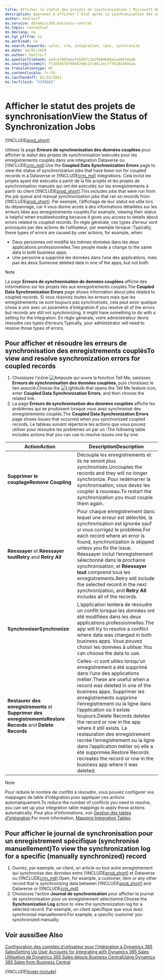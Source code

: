 ```yaml
---
title: Afficher le statut des projets de synchronisation | Microsoft Docs
description: Apprenez à afficher l’état après la synchronisation des enregistrements couplés.
author: bholtorf
ms.service: dynamics365-business-central
ms.topic: conceptual
ms.devlang: na
ms.tgt_pltfrm: na
ms.workload: na
ms.search.keywords: sales, crm, integration, sync, synchronize
ms.date: 10/01/2020
ms.author: bholtorf
ms.openlocfilehash: a54ce7805deafa5d67c3e25b89606a1a40634ad6
ms.sourcegitcommit: ff2b55b7e790447e0c1fcd5c2ec7f7610338ebaa
ms.translationtype: HT
ms.contentlocale: fr-CH
ms.lasthandoff: 02/15/2021
ms.locfileid: "5378163"
---
```

# <a name="view-the-status-of-synchronization-jobs"></a><span data-ttu-id="c793d-103">Afficher le statut des projets de synchronisation</span><span class="sxs-lookup"><span data-stu-id="c793d-103">View the Status of Synchronization Jobs</span></span>
[!INCLUDE[prod_short](includes/cc_data_platform_banner.md)]

<span data-ttu-id="c793d-104">Utilisez la page **Erreurs de synchronisation des données couplées** pour afficher le statut des projets de synchronisation exécutés pour les enregistrements couplés dans une intégration Dataverse ou [!INCLUDE[crm_md](includes/crm_md.md)].</span><span class="sxs-lookup"><span data-stu-id="c793d-104">Use the **Coupled Data Synchronization Errors** page to view the status of synchronization jobs that have been run for coupled records in a Dataverse or [!INCLUDE[crm_md](includes/crm_md.md)] integrations.</span></span> <span data-ttu-id="c793d-105">Cela inclut les projets ayant été exécutés à partir de la file projets et les projets de synchronisation manuels qui ont été exécutés sur les enregistrements à partir du client [!INCLUDE[prod_short](includes/prod_short.md)].</span><span class="sxs-lookup"><span data-stu-id="c793d-105">This includes jobs that were run from the job queue and manual synchronization jobs that ran on records from [!INCLUDE[prod_short](includes/prod_short.md)].</span></span> <span data-ttu-id="c793d-106">Par exemple, l’affichage de leur statut est utile lors du dépannage, car il vous donne accès à des informations détaillées sur les erreurs liées aux enregistrements couplés.</span><span class="sxs-lookup"><span data-stu-id="c793d-106">For example, viewing their status is helpful when troubleshooting because it gives you access to details about errors related to coupled records.</span></span> <span data-ttu-id="c793d-107">En règle générale, ces types d’erreur sont provoqués par des actions de l’utilisateur, par exemple lorsque :</span><span class="sxs-lookup"><span data-stu-id="c793d-107">Typically, these types of errors are caused by user actions, for example, when:</span></span>  

* <span data-ttu-id="c793d-108">Deux personnes ont modifié les mêmes données dans les deux applications professionnelles.</span><span class="sxs-lookup"><span data-stu-id="c793d-108">Two people made a change to the same data in both business apps.</span></span>
* <span data-ttu-id="c793d-109">Une personne a supprimé les données dans l’une des applications, mais pas les deux.</span><span class="sxs-lookup"><span data-stu-id="c793d-109">Someone deleted data in one of the apps, but not both.</span></span>

> [!Note]
> <span data-ttu-id="c793d-110">La page **Erreurs de synchronisation de données couplées** affiche des informations sur les projets liés aux enregistrements couplés.</span><span class="sxs-lookup"><span data-stu-id="c793d-110">The **Coupled Data Synchronization Errors** page shows information about jobs related to coupled records.</span></span> <span data-ttu-id="c793d-111">Si vous résolvez toutes les erreurs mais que les enregistrements ne sont toujours pas synchronisés, cela peut avoir quelque chose à voir avec un paramètre d’intégration.</span><span class="sxs-lookup"><span data-stu-id="c793d-111">If you resolve all of the errors but records are still not synchronizing, it might have something to do with a setting for the integration.</span></span> <span data-ttu-id="c793d-112">En règle générale, votre administrateur devra résoudre ces types d’erreurs.</span><span class="sxs-lookup"><span data-stu-id="c793d-112">Typically, your administrator will need to resolve those types of errors.</span></span>   

<!--

> [!VIDEO https://go.microsoft.com/fwlink/?linkid=2098171]

-->

## <a name="to-view-and-resolve-synchronization-errors-for-coupled-records"></a><span data-ttu-id="c793d-113">Pour afficher et résoudre les erreurs de synchronisation des enregistrements couplés</span><span class="sxs-lookup"><span data-stu-id="c793d-113">To view and resolve synchronization errors for coupled records</span></span>
1. <span data-ttu-id="c793d-114">Choisissez l’icône ![Ampoule qui ouvre la fonction Tell Me](media/ui-search/search_small.png "Dites-moi ce que vous voulez faire"), saisissez **Erreurs de synchronisation des données couplées**, puis choisissez le lien associé.</span><span class="sxs-lookup"><span data-stu-id="c793d-114">Choose the ![Lightbulb that opens the Tell Me feature](media/ui-search/search_small.png "Tell me what you want to do") icon, enter **Coupled Data Synchronization Errors**, and then choose the related link.</span></span>
2. <span data-ttu-id="c793d-115">La page **Erreurs de synchronisation des données couplées** affiche les problèmes qui se produisent lorsque vous avez synchronisé des enregistrements couplés.</span><span class="sxs-lookup"><span data-stu-id="c793d-115">The **Coupled Data Synchronization Errors** page shows issues that occurred when you synchronized coupled records.</span></span> <span data-ttu-id="c793d-116">Le tableau suivant répertorie les actions que vous pouvez utiliser pour résoudre les problèmes un par un :</span><span class="sxs-lookup"><span data-stu-id="c793d-116">The following table includes actions that you can use to resolve issues one by one:</span></span>

|<span data-ttu-id="c793d-117">Action</span><span class="sxs-lookup"><span data-stu-id="c793d-117">Action</span></span>|<span data-ttu-id="c793d-118">Description</span><span class="sxs-lookup"><span data-stu-id="c793d-118">Description</span></span>|
|----|----|
|<span data-ttu-id="c793d-119">**Supprimer le couplage**</span><span class="sxs-lookup"><span data-stu-id="c793d-119">**Remove Coupling**</span></span>|<span data-ttu-id="c793d-120">Découple les enregistrements et ils ne seront plus synchronisés.</span><span class="sxs-lookup"><span data-stu-id="c793d-120">Uncouples the records and they will no longer synchronize.</span></span> <span data-ttu-id="c793d-121">Pour redémarrer la synchronisation, vous devez les coupler à nouveau.</span><span class="sxs-lookup"><span data-stu-id="c793d-121">To restart the synchronization you must couple them again.</span></span> |
|<span data-ttu-id="c793d-122">**Réessayer** et **Réessayer tout**</span><span class="sxs-lookup"><span data-stu-id="c793d-122">**Retry** and **Retry All**</span></span>|<span data-ttu-id="c793d-123">Pour chaque enregistrement dans lequel une erreur est détectée, la synchronisation est ignorée sauf si vous corrigez le problème.</span><span class="sxs-lookup"><span data-stu-id="c793d-123">For each record where an error is found, synchronization is skipped unless you fix the issue.</span></span> <span data-ttu-id="c793d-124">Réessayer inclut l’enregistrement sélectionné dans la prochaine synchronisation, et **Réessayer tout** comprend tous les enregistrements.</span><span class="sxs-lookup"><span data-stu-id="c793d-124">Retry will include the selected record in the next synchronization, and **Retry All** includes all of the records.</span></span>|
|<span data-ttu-id="c793d-125">**Synchroniser**</span><span class="sxs-lookup"><span data-stu-id="c793d-125">**Synchronize**</span></span>|<span data-ttu-id="c793d-126">L’application tentera de résoudre un conflit lorsque les données ont été modifiées dans les deux applications professionnelles.</span><span class="sxs-lookup"><span data-stu-id="c793d-126">The app will try to resolve a conflict where data was changed in both business apps.</span></span> <span data-ttu-id="c793d-127">Vous pouvez choisir les données à utiliser.</span><span class="sxs-lookup"><span data-stu-id="c793d-127">You can choose the data to use.</span></span>|
|<span data-ttu-id="c793d-128">**Restaurer des enregistrements** et **Supprimer des enregistrements**</span><span class="sxs-lookup"><span data-stu-id="c793d-128">**Restore Records** and **Delete Records**</span></span>|<span data-ttu-id="c793d-129">Celles-ci sont utiles lorsqu’un enregistrement a été supprimé dans l’une des applications métier.</span><span class="sxs-lookup"><span data-stu-id="c793d-129">These are useful when a record was deleted in one of the business apps.</span></span> <span data-ttu-id="c793d-130">Supprimer les enregistrements supprime l’enregistrement ou la ligne dans l’application où il existe toujours.</span><span class="sxs-lookup"><span data-stu-id="c793d-130">Delete Records deletes the record or row in the app where it still exists.</span></span> <span data-ttu-id="c793d-131">La restauration des enregistrement recrée l’enregistrement ou la ligne dans l’application métier où elle a été supprimée.</span><span class="sxs-lookup"><span data-stu-id="c793d-131">Restore Records recreates the record or row in the business app where it was deleted.</span></span>|

> [!NOTE]
> <span data-ttu-id="c793d-132">Pour réduire le nombre de conflits à résoudre, vous pouvez configurer vos mappages de table d’intégration pour appliquer ces actions automatiquement.</span><span class="sxs-lookup"><span data-stu-id="c793d-132">To reduce the number of conflicts you need to resolve, you can set up your integration table mappings to apply these actions automatically.</span></span> <span data-ttu-id="c793d-133">Pour plus d’informations, voir [Gestion des tables d’intégration](admin-how-to-modify-table-mappings-for-synchronization.md#mapping-integration-tables).</span><span class="sxs-lookup"><span data-stu-id="c793d-133">For more information, [Mapping Integration Tables](admin-how-to-modify-table-mappings-for-synchronization.md#mapping-integration-tables).</span></span>

## <a name="to-view-the-synchronization-log-for-a-specific-manually-synchronized-record"></a><span data-ttu-id="c793d-134">Pour afficher le journal de synchronisation pour un enregistrement spécifique (synchronisé manuellement)</span><span class="sxs-lookup"><span data-stu-id="c793d-134">To view the synchronization log for a specific (manually synchronized) record</span></span>
1. <span data-ttu-id="c793d-135">Ouvrez, par exemple, un client, un article ou tout autre enregistrement qui synchronise des données entre [!INCLUDE[prod_short](includes/prod_short.md)] et Dataverse ou [!INCLUDE[crm_md](includes/crm_md.md)].</span><span class="sxs-lookup"><span data-stu-id="c793d-135">Open, for example, a customer, item or any other record that is synchronizing data between [!INCLUDE[prod_short](includes/prod_short.md)] and Dataverse or [!INCLUDE[crm_md](includes/crm_md.md)].</span></span>
2. <span data-ttu-id="c793d-136">Choisissez l’action **Journal de synchronisation** pour afficher le journal de synchronisation pour un enregistrement sélectionné.</span><span class="sxs-lookup"><span data-stu-id="c793d-136">Choose the **Synchronization Log** action to view the synchronization log for a selected record.</span></span> <span data-ttu-id="c793d-137">Par exemple, un client spécifique que vous avez synchronisé manuellement.</span><span class="sxs-lookup"><span data-stu-id="c793d-137">For example, a specific customer you synchronized manually.</span></span>

## <a name="see-also"></a><span data-ttu-id="c793d-138">Voir aussi</span><span class="sxs-lookup"><span data-stu-id="c793d-138">See Also</span></span>  
[<span data-ttu-id="c793d-139">Configuration des comptes d’utilisateur pour l’intégration à Dynamics 365 Sales</span><span class="sxs-lookup"><span data-stu-id="c793d-139">Setting Up User Accounts for Integrating with Dynamics 365 Sales</span></span>](admin-setting-up-integration-with-dynamics-sales.md)  
[<span data-ttu-id="c793d-140">Utilisation de Dynamics 365 Sales depuis Business Central</span><span class="sxs-lookup"><span data-stu-id="c793d-140">Using Dynamics 365 Sales from Business Central</span></span>](marketing-integrate-dynamicscrm.md)


[!INCLUDE[footer-include](includes/footer-banner.md)]